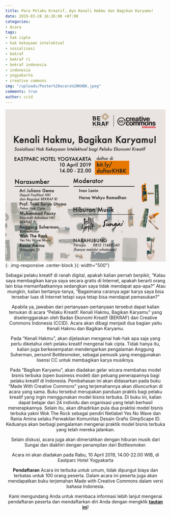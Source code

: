 ```yaml
---
title: Para Pelaku Kreatif, Ayo Kenali Hakmu dan Bagikan Karyamu!
date: 2019-03-28 16:26:00 +07:00
categories:
- Acara
tags:
- hak cipta
- hak kekayaan intelektual
- sosialisasi
- bekraf
- bekraf ri
- bekraf indonesia
- indonesia
- yogyakarta
- creative commons
img: "/uploads/Poster%20acara%20KHBK.jpeg"
comments: true
author: ccid
---
```


![Poster acara KHBK.jpeg](/uploads/Poster%20acara%20KHBK.jpeg){: .img-responsive .center-block }{: width="500"}<center>

Sebagai pelaku kreatif di ranah digital, apakah kalian pernah berpikir, “Kalau saya membagikan karya saya secara gratis di Internet, apakah berarti orang lain bisa memanfaatkannya sedangkan saya tidak mendapat apa-apa?” Atau mungkin, kalian bertanya-tanya, “Bagaimana caranya agar karya saya bisa tersebar luas di Internet tetapi saya tetap bisa mendapat pemasukan?”

Apabila ya, jawaban dari pertanyaan-pertanyaan tersebut dapat kalian temukan di acara “Pelaku Kreatif: Kenali Hakmu, Bagikan Karyamu” yang diselenggarakan oleh Badan Ekonomi Kreatif (BEKRAF) dan Creative Commons Indonesia (CCID). Acara akan dibagi menjadi dua bagian yaitu Kenali Hakmu dan Bagikan Karyamu.

Pada “Kenali Hakmu”, akan dijelaskan mengenai hak-hak apa saja yang perlu diketahui oleh pelaku kreatif mengenai hak cipta. Tidak hanya itu, kalian juga berkesempatan mendengarkan pengalaman Anggung Suherman, personil Bottlesmoker, sebagai pemusik yang menggunakan lisensi CC untuk membagikan karya musiknya.

Pada “Bagikan Karyamu”, akan diadakan gelar wicara membahas model bisnis terbuka (open business model) dan peluang penerapannya bagi pelaku kreatif di Indonesia. Pembahasan ini akan didasarkan pada buku “Made With Creative Commons” yang terjemahannya akan diluncurkan di acara yang sama. Buku tersebut merupakan panduan praktis bagi pelaku kreatif yang ingin menggunakan model bisnis terbuka. Di buku ini, kalian dapat belajar dari 24 individu dan organisasi yang telah berhasil menerapkannya. Selain itu, akan dihadirkan pula dua praktisi model bisnis terbuka yakni Wok The Rock sebagai pendiri Netlabel Yes No Wave dan Rania Amina selaku Perwakilan Komunitas Desain Grafis GimpScape ID. Keduanya akan berbagi pengalaman mengenai praktik model bisnis terbuka yang telah mereka jalankan.

Selain diskusi, acara juga akan dimeriahkan dengan hiburan musik dari Sungai dan diakhiri dengan penampilan dari Bottlesmoker.

Acara ini akan diadakan pada Rabu, 10 April 2019, 14.00-22.00 WIB, di Eastparc Hotel Yogyakarta

**Pendaftaran**
Acara ini terbuka untuk umum, tidak dipungut biaya dan terbatas untuk 100 orang peserta. Dalam acara ini peserta juga akan mendapatkan buku terjemahan Made with Creative Commons dalam versi bahasa Indonesia. 

Kami mengundang Anda untuk membaca informasi lebih lanjut mengenai pendaftaran peserta dan mendaftarkan diri Anda dengan mengklik [**tautan ini**](https://docs.google.com/forms/d/e/1FAIpQLSd0Hbd5IZBgO2m68f1Q7crsvXOhpi8KzXX2k3szEmh67_yloA/viewform)!
